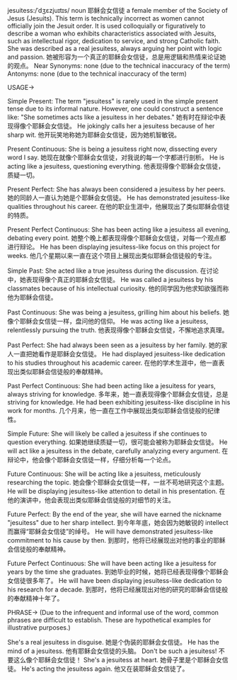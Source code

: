 jesuitess:/ˈdʒɛzjuɪtɪs/
noun
耶稣会女信徒
a female member of the Society of Jesus (Jesuits).  This term is technically incorrect as women cannot officially join the Jesuit order.  It is used colloquially or figuratively to describe a woman who exhibits characteristics associated with Jesuits, such as intellectual rigor, dedication to service, and strong Catholic faith.
She was described as a real jesuitess, always arguing her point with logic and passion. 她被形容为一个真正的耶稣会女信徒，总是用逻辑和热情来论证她的观点。
Near Synonyms: none (due to the technical inaccuracy of the term)
Antonyms: none (due to the technical inaccuracy of the term)


USAGE->

Simple Present:
The term "jesuitess" is rarely used in the simple present tense due to its informal nature.  However, one could construct a sentence like:  "She sometimes acts like a jesuitess in her debates." 她有时在辩论中表现得像个耶稣会女信徒。
He jokingly calls her a jesuitess because of her sharp wit. 他开玩笑地称她为耶稣会女信徒，因为她机智敏锐。

Present Continuous:
She is being a jesuitess right now, dissecting every word I say. 她现在就像个耶稣会女信徒，对我说的每一个字都进行剖析。
He is acting like a jesuitess, questioning everything. 他表现得像个耶稣会女信徒，质疑一切。


Present Perfect:
She has always been considered a jesuitess by her peers. 她的同龄人一直认为她是个耶稣会女信徒。
He has demonstrated jesuitess-like qualities throughout his career. 在他的职业生涯中，他展现出了类似耶稣会信徒的特质。

Present Perfect Continuous:
She has been acting like a jesuitess all evening, debating every point. 她整个晚上都表现得像个耶稣会女信徒，对每一个观点都进行辩论。
He has been displaying jesuitess-like focus on this project for weeks. 他几个星期以来一直在这个项目上展现出类似耶稣会信徒般的专注。

Simple Past:
She acted like a true jesuitess during the discussion. 在讨论中，她表现得像个真正的耶稣会女信徒。
He was called a jesuitess by his classmates because of his intellectual curiosity. 他的同学因为他求知欲强而称他为耶稣会信徒。


Past Continuous:
She was being a jesuitess, grilling him about his beliefs. 她像个耶稣会女信徒一样，盘问他的信仰。
He was acting like a jesuitess, relentlessly pursuing the truth. 他表现得像个耶稣会女信徒，不懈地追求真理。


Past Perfect:
She had always been seen as a jesuitess by her family. 她的家人一直把她看作是耶稣会女信徒。
He had displayed jesuitess-like dedication to his studies throughout his academic career. 在他的学术生涯中，他一直表现出类似耶稣会信徒般的奉献精神。


Past Perfect Continuous:
She had been acting like a jesuitess for years, always striving for knowledge. 多年来，她一直表现得像个耶稣会女信徒，总是 striving for knowledge.
He had been exhibiting jesuitess-like discipline in his work for months. 几个月来，他一直在工作中展现出类似耶稣会信徒般的纪律性。

Simple Future:
She will likely be called a jesuitess if she continues to question everything. 如果她继续质疑一切，很可能会被称为耶稣会女信徒。
He will act like a jesuitess in the debate, carefully analyzing every argument. 在辩论中，他会像个耶稣会女信徒一样，仔细分析每一个论点。


Future Continuous:
She will be acting like a jesuitess, meticulously researching the topic. 她会像个耶稣会女信徒一样，一丝不苟地研究这个主题。
He will be displaying jesuitess-like attention to detail in his presentation. 在他的演讲中，他会表现出类似耶稣会信徒般的对细节的关注。

Future Perfect:
By the end of the year, she will have earned the nickname "jesuitess" due to her sharp intellect. 到今年年底，她会因为她敏锐的 intellect 而赢得“耶稣会女信徒”的绰号。
He will have demonstrated jesuitess-like commitment to his cause by then. 到那时，他将已经展现出对他的事业的耶稣会信徒般的奉献精神。


Future Perfect Continuous:
She will have been acting like a jesuitess for years by the time she graduates. 到她毕业的时候，她将已经表现得像个耶稣会女信徒很多年了。
He will have been displaying jesuitess-like dedication to his research for a decade. 到那时，他将已经展现出对他的研究的耶稣会信徒般的奉献精神十年了。



PHRASE->
(Due to the infrequent and informal use of the word, common phrases are difficult to establish.  These are hypothetical examples for illustrative purposes.)

She's a real jesuitess in disguise. 她是个伪装的耶稣会女信徒。
He has the mind of a jesuitess. 他有耶稣会女信徒的头脑。
Don't be such a jesuitess! 不要这么像个耶稣会女信徒！
She's a jesuitess at heart. 她骨子里是个耶稣会女信徒。
He's acting the jesuitess again. 他又在装耶稣会女信徒了。
